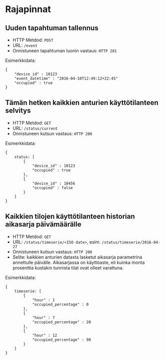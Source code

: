 # Rajapinnat

## Uuden tapahtuman tallennus

* HTTP Metdod: `POST`
* URL: `/event`
* Onnistuneen tapahtuman luonin vastaus: `HTTP 201`

Esimerkkidata:
```
{
	"device_id" : 10123
	"event_datetime" : "2016-04-10T12:49:12+22:45"
	"occupied" : true
}
```

## Tämän hetken kaikkien anturien käyttötilanteen selvitys

* HTTP Metdod: `GET`
* URL: `/status/current`
* Onnistuneen kutsun vastaus: `HTTP 200`

Esimerkkidata:
```
{
	status: [
		{
			"device_id" : 10123
			"occupied" : true
		},
		{
			"device_id" : 10456
			"occupied" : false
		}
	]
}
```

## Kaikkien tilojen käyttötilanteen historian aikasarja päivämäärälle

* HTTP Metdod: `GET`
* URL: `/status/timeserie/<ISO date>`, esim. `/status/timeserie/2016-04-27`
* Onnistuneen kutsun vastaus: `HTTP 200`
* Selite: kaikkien anturien datasta lasketut aikasarja parametrina annettulle päivälle. Aikasarjassa on käyttöaste, eli kuinka monta prosenttia kustakin tunnista tilat ovat olleet varattuna.

Esimerkkidata:
```
{
	timeserie: [
		{
			"hour" : 1
			"occupied_percentage" : 0
		},
		{
			"hour" : 7
			"occupied_percentage" : 20
		},
		{
			"hour" : 12
			"occupied_percentage" : 90
		}
	]
}
```